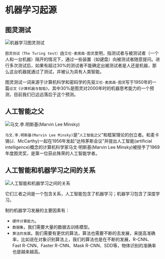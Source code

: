 # 机器学习起源

## 图灵测试

![机器学习图灵测试](https://raw.githubusercontent.com/zhusheng/blog/master/ml/02.png)

`图灵测试（The Turing test）`由`艾伦·麦席森·图灵`发明，指测试者与被测试者（一个人和一台机器）隔开的情况下，通过一些装置（如键盘）向被测试者随意提问。进行多次测试后，如果有超过30%的测试者不能确定出被测试者是人还是机器，那么这台机器就通过了测试，并被认为具有人类智能。

图灵测试一词来源于计算机科学和密码学的先驱`艾伦·麦席森·图灵`写于1950年的一篇`论文《计算机器与智能》`，其中30%是图灵对2000年时的机器思考能力的一个预测，目前我们已远远落后于这个预测。

## 人工智能之父

![马文.李.明斯基(Marvin Lee Minsky)](https://raw.githubusercontent.com/zhusheng/blog/master/ml/03.png)

`马文.李.明斯基(Marvin Lee Minsky)`是“`人工智能之父`”和框架理论的创立者。和麦卡锡(J．McCarthy)一起在1956年发起“达特茅斯会议”并提出人工智能(artificial intelligence)概念的计算机科学家马文·明斯基(Marvin Lee Minsky)被授予了1969年度图灵奖，是第一位获此殊荣的人工智能学者。

## 人工智能和机器学习之间的关系

![人工智能和机器学习之间的关系](https://raw.githubusercontent.com/zhusheng/blog/master/ml/04.png)

它们三者之间是一个包含关系，人工智能包含了机器学习；机器学习包含了深度学习。

制约机器学习发展的主要因素有：

- `硬件计算能力`。
- `数据集`，我们需要大量的数据去训练模型。
- `算法的发展`。我们需要有更优的算法，算法也需要不断的去发展，来提高准确率，比如说在对象识别算法上，我们的算法也是在不断的发展，R-CNN、Fast R-CNN、Faster R-CNN、Mask R-CNN、SDD等，物体识别的准确率也是越来越高。


